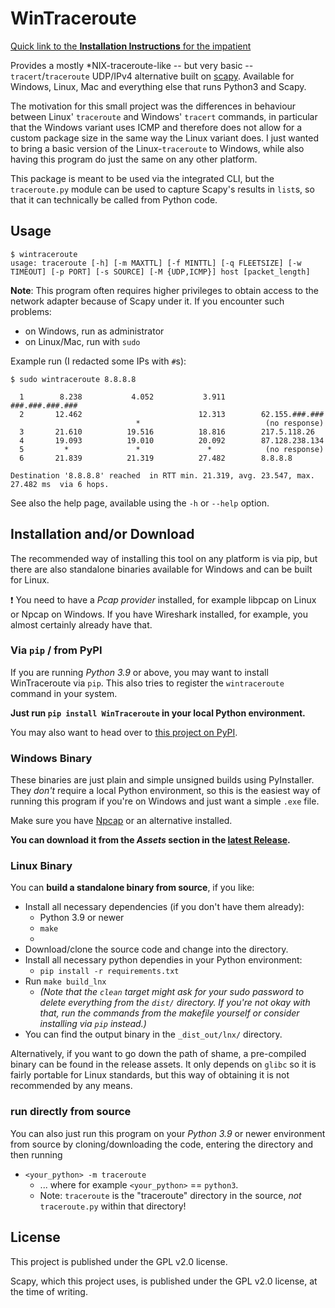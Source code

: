 # WinTraceroute

[Quick link to the **Installation Instructions** for the impatient](#installation-andor-download)

Provides a mostly *NIX-traceroute-like -- but very basic -- `tracert`/`traceroute` UDP/IPv4 alternative built on [scapy](https://scapy.net/). Available for Windows, Linux, Mac and everything else that runs Python3 and Scapy.

The motivation for this small project was the differences in behaviour between Linux' `traceroute` and Windows' `tracert` commands, in particular that the Windows variant uses ICMP and therefore does not allow for a custom package size in the same way the Linux variant does.
I just wanted to bring a basic version of the Linux-`traceroute` to Windows, while also having this program do just the same on any other platform.

This package is meant to be used via the integrated CLI, but the `traceroute.py` module can be used to capture Scapy's results in `list`s, so that it can technically be called from Python code.

## Usage

```
$ wintraceroute
usage: traceroute [-h] [-m MAXTTL] [-f MINTTL] [-q FLEETSIZE] [-w TIMEOUT] [-p PORT] [-s SOURCE] [-M {UDP,ICMP}] host [packet_length]
```

**Note**: This program often requires higher privileges to obtain access to the network adapter because of Scapy under it. If you encounter such problems:
 * on Windows, run as administrator
 * on Linux/Mac, run with `sudo`

Example run (I redacted some IPs with `#`s):

```
$ sudo wintraceroute 8.8.8.8

  1        8.238           4.052           3.911        ###.###.###.###
  2       12.462                          12.313        62.155.###.###
                            *                            (no response)
  3       21.610          19.516          18.816        217.5.118.26
  4       19.093          19.010          20.092        87.128.238.134
  5         *               *               *            (no response)
  6       21.839          21.319          27.482        8.8.8.8

Destination '8.8.8.8' reached  in RTT min. 21.319, avg. 23.547, max. 27.482 ms  via 6 hops.
```

See also the help page, available using the `-h` or `--help` option.

## Installation and/or Download

The recommended way of installing this tool on any platform is via pip, but there are also standalone binaries available for Windows and can be built for Linux.

:exclamation: You need to have a *Pcap provider* installed, for example libpcap on Linux or Npcap on Windows. If you have Wireshark installed, for example, you almost certainly already have that.

### Via `pip` / from PyPI

If you are running *Python 3.9* or above, you may want to install WinTraceroute via `pip`. This also tries to register the `wintraceroute` command in your system.

**Just run `pip install WinTraceroute` in your local Python environment.**

You may also want to head over to [this project on PyPI](https://pypi.org/project/WinTraceroute/).

### Windows Binary

These binaries are just plain and simple unsigned builds using PyInstaller.
They *don't* require a local Python environment, so this is the easiest way of running this program if you're on Windows and just want a simple `.exe` file.

Make sure you have [Npcap](https://npcap.com/#download) or an alternative installed. 

**You can download it from the *Assets* section in the [latest Release](https://github.com/NiRit100/WinTraceroute/releases/latest).**

### Linux Binary

You can **build a standalone binary from source**, if you like:
 * Install all necessary dependencies (if you don't have them already):
    * Python 3.9 or newer
    * `make`
    * 
 * Download/clone the source code and change into the directory.
 * Install all necessary python dependies in your Python environment:
    * `pip install -r requirements.txt`
 * Run `make build_lnx`
    * *(Note that the `clean` target might ask for your sudo password to delete everything from the `dist/` directory. If you're not okay with that, run the commands from the makefile yourself or consider installing via `pip` instead.)*
 * You can find the output binary in the `_dist_out/lnx/` directory.

Alternatively, if you want to go down the path of shame, a pre-compiled binary can be found in the release assets. It only depends on `glibc` so it is fairly portable for Linux standards, but this way of obtaining it is not recommended by any means.

### run directly from source

You can also just run this program on your *Python 3.9* or newer environment from source by cloning/downloading the code, entering the directory and then running
 * `<your_python> -m traceroute`
    * ... where for example `<your_python>` == `python3`.
    * Note: `traceroute` is the "traceroute" directory in the source, *not* `traceroute.py` within that directory!

## License

This project is published under the GPL v2.0 license.

Scapy, which this project uses, is published under the GPL v2.0 license, at the time of writing.
